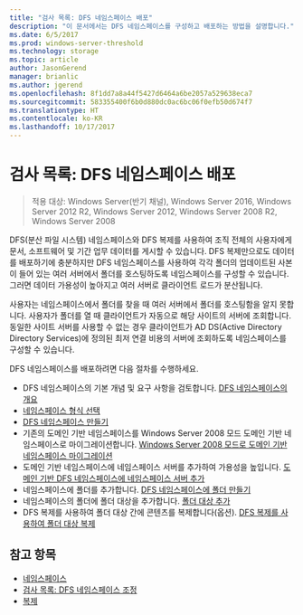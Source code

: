 ```yaml
---
title: "검사 목록: DFS 네임스페이스 배포"
description: "이 문서에서는 DFS 네임스페이스를 구성하고 배포하는 방법을 설명합니다."
ms.date: 6/5/2017
ms.prod: windows-server-threshold
ms.technology: storage
ms.topic: article
author: JasonGerend
manager: brianlic
ms.author: jgerend
ms.openlocfilehash: 8f1dd7a8a44f5427d6464a6be2057a529638eca7
ms.sourcegitcommit: 583355400f6b0d880dc0ac6bc06f0efb50d674f7
ms.translationtype: HT
ms.contentlocale: ko-KR
ms.lasthandoff: 10/17/2017
---
```

# <a name="checklist-deploy-dfs-namespaces"></a>검사 목록: DFS 네임스페이스 배포

> 적용 대상: Windows Server(반기 채널), Windows Server 2016, Windows Server 2012 R2, Windows Server 2012, Windows Server 2008 R2, Windows Server 2008

DFS(분산 파일 시스템) 네임스페이스와 DFS 복제를 사용하여 조직 전체의 사용자에게 문서, 소프트웨어 및 기간 업무 데이터를 게시할 수 있습니다. DFS 복제만으로도 데이터를 배포하기에 충분하지만 DFS 네임스페이스를 사용하여 각각 폴더의 업데이트된 사본이 들어 있는 여러 서버에서 폴더를 호스팅하도록 네임스페이스를 구성할 수 있습니다. 그러면 데이터 가용성이 높아지고 여러 서버로 클라이언트 로드가 분산됩니다.

사용자는 네임스페이스에서 폴더를 찾을 때 여러 서버에서 폴더를 호스팅함을 알지 못합니다. 사용자가 폴더를 열 때 클라이언트가 자동으로 해당 사이트의 서버에 조회합니다. 동일한 사이트 서버를 사용할 수 없는 경우 클라이언트가 AD DS(Active Directory Directory Services)에 정의된 최저 연결 비용의 서버에 조회하도록 네임스페이스를 구성할 수 있습니다.

DFS 네임스페이스를 배포하려면 다음 절차를 수행하세요.

-   DFS 네임스페이스의 기본 개념 및 요구 사항을 검토합니다.
[DFS 네임스페이스의 개요](dfs-overview.md)
-   [네임스페이스 형식 선택](choose-a-namespace-type.md)
-   [DFS 네임스페이스 만들기](create-a-dfs-namespace.md) 
-   기존의 도메인 기반 네임스페이스를 Windows Server 2008 모드 도메인 기반 네임스페이스로 마이그레이션합니다. [Windows Server 2008 모드로 도메인 기반 네임스페이스 마이그레이션](migrate-a-domain-based-namespace-to-windows-server-2008-mode.md) 
-   도메인 기반 네임스페이스에 네임스페이스 서버를 추가하여 가용성을 높입니다. [도메인 기반 DFS 네임스페이스에 네임스페이스 서버 추가](add-namespace-servers-to-a-domain-based-dfs-namespace.md)
-   네임스페이스에 폴더를 추가합니다. [DFS 네임스페이스에 폴더 만들기](create-a-folder-in-a-dfs-namespace.md)
-   네임스페이스의 폴더에 폴더 대상을 추가합니다. [폴더 대상 추가](add-folder-targets.md)
-   DFS 복제를 사용하여 폴더 대상 간에 콘텐츠를 복제합니다(옵션). [DFS 복제를 사용하여 폴더 대상 복제](replicate-folder-targets-using-dfs-replication.md)


## <a name="see-also"></a>참고 항목

-   [네임스페이스](https://technet.microsoft.com/library/cc771914(v=ws.11).aspx)
-   [검사 목록: DFS 네임스페이스 조정](checklist-tune-a-dfs-namespace.md)
-   [복제](https://technet.microsoft.com/library/cc770278(v=ws.11).aspx)


